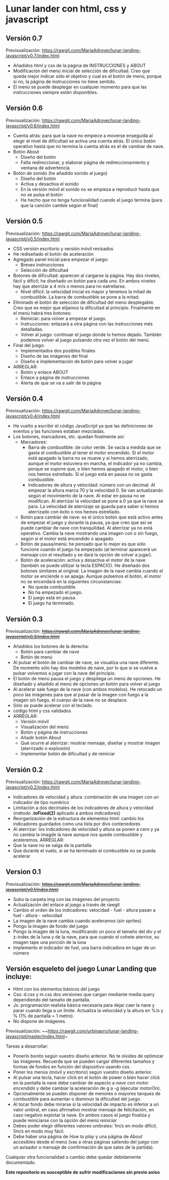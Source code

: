 ﻿# Lunar lander con html, css y javascript

## Versión 0.7

Previsualización: https://rawgit.com/MariaAdrover/lunar-landing-javascript/v0.7/index.html
* Añadidos html y css de la página de INSTRUCCIONES y ABOUT
* Modificación del menú inicial de selección de dificultad. Creo que queda mejor indicar sólo el objetivo y cual es el botón de menú, porque si no, la página de instrucciones no tiene sentido.
* El menú se puede desplegar en cualquier momento para que las instrucciones siempre estén disponibles. 
 
 ## Versión 0.6

Previsualización: https://rawgit.com/MariaAdrover/lunar-landing-javascript/v0.6/index.html

* Cuenta atrás: para que la nave no empiece a moverse enseguida al elegir el nivel de dificultad se activa una cuenta atrás.
El único botón operativo hasta que no termina la cuenta atrás es el de cambiar de nave.
* Botón About
  * Diseño del botón
  * Falta redireccionar, y elaborar página de redireccionamiento y ventana de advertencia
* Botón de sonido (he añadido sonido al juego)
  * Diseño del botón
  * Activa y desactiva el sonido
  * En la versión móvil el sonido no se empieza a reproducir hasta que no se pulsa el botón
  * He hecho que no tenga funcionalidad cuando el juego termina (para que la canción cambie según el final)


## Versión 0.5

Previsualización: https://rawgit.com/MariaAdrover/lunar-landing-javascript/v0.5/index.html

* CSS versión escritorio y versión móvil revisados
* He rediseñado el botón de aceleración 
* Agregado panel inicial para empezar el juego:
  * Breves instrucciones
  * Selección de dificultad
* Botones de dificultad: aparecen al cargarse la página. Hay dos niveles, fácil y difícil; he diseñado un botón para cada uno.
En ambos niveles hay que aterrizar a 4 m/s o menos para no eatrellarse.
  * Nivel difícil: la velocidad inicial es mayor y tenemos la mitad de combustible. La barra de combustible se pone a la mitad.
* Eliminado el botón de selección de dificultad del menú desplegable. Creo que es mejor que elijamos la dificultad al principio.
Finalmente en el menú habrá tres botones:
  * Reiniciar: para volver a empezar el juego.
  * Instrucciones: enlazará a otra página con las instrucciones més detalladas.
  * Volver al juego: continuar el juego donde lo hemos dejado. También podemos volver al juego pulsando otra vez el botón del menú.
* Final del juego:
  * Implementados dos posibles finales
  * Diseño de las imágenes del final
  * Diseño e implementación de botón para volver a jugar
* ARREGLAR:
  * Botón y enlace ABOUT
  * Enlace a página de instrucciones
  * Alerta de que se va a salir de la página

## Versión 0.4

Previsualización: https://rawgit.com/MariaAdrover/lunar-landing-javascript/v0.4/index.html

* He vuelto a escribir el código JavaScript ya que las definiciones de eventos y las funciones estaban mezcladas.
* Los botones, marcadores, etc. quedan finalmente así:
  * Marcadores:
    * Barra de combustible: de color verde. Se vacía a medida que se gasta el combustible al tener el motor encendido. Si el 
    motor está apagado la barra no se mueve y si hemos aterrizado, aunque el motor estuviera en marcha, el indicador ya no cambia, porque se supone que, o bien hemos apagado el motor, o bien nos hemos estrellado. Si el juego está en pausa no se gasta combustible.
    * Indicadores de altura y velocidad: número con un decimal. Al empezar la altura marca 70 y la velocidad 0. Se van actualizando según el movimiento de la nave. Al estar en pausa no se modifican. Al aterrizar la velocidad se pone a 0 ya que la nave se para. La velocidad de aterrizaje se guarda para saber si hemos aterrizado con éxito o nos hemos estrellado.
  * Botón para cambiar de nave: es el único botón que está activo antes de empezar el juego y durante la pausa, ya que creo que así se puede cambiar de nave con tranquilidad. Al aterrizar ya no está operativo. Cambia la nave mostrando una imagen con o sin fuego, según si el motor está encendido o apagado.
  * Botón de pausa/menú: he pensado que lo mejor es que sólo funcione cuando el juego ha empezado (al terminar aparecerá un mensaje con el resultado y se dará la opción de volver a jugar). 
  * Botón de aceleración: activa y desactiva el motor de la nave (también se puede utilizar la tecla ESPACIO). He diseñado dos botones similares al original. La imagen de la nave cambia cuando el motor se enciende o se apaga. Aunque pulsemos el botón, el motor no se encendará en la siguientes circunstancias:
    * No queda combustible.
    * No ha empezado el juego.
    * El juego está en pausa.
    * El juego ha terminado.
    

## Versión 0.3

Previsualización: ~~https://rawgit.com/MariaAdrover/lunar-landing-javascript/v0.3/index.html~~

* Añadidos los botones de la derecha:
  * Botón para cambiar de nave
  * Botón de menú
* Al pulsar el botón de cambiar de nave, se visualiza una nave diferente. De momento sólo hay dos modelos de nave, por lo 
que si se vuelve a pulsar volvemos a jugar con la nave del principio.
* El botón de menú pausa el juego y despliega un menú de opciones. He diseñado y añadido al menú de opciones un botón para volver al juego
* Al acelerar sale fuego de la nave (con ambos modelos). He retocado un poco las imágenes para que al pasar de la imagen con fuego
a la imagen sin fuego, el cuerpo de la nave no se desplace. 
* Sólo se puede acelerar con el teclado.
* código html y css validados
* ARREGLAR:
  * Versión móvil
  * Visualización del menú
  * Botón y página de instrucciones 
  * Añadir botón About
  * Qué ocurre al aterrizar: mostrar mensaje, diseñar y mostrar imagen (aterrizado o explosión)
  * Implementar botón de dificultad y de reiniciar

## Versión 0.2

Previsualización: https://rawgit.com/MariaAdrover/lunar-landing-javascript/v0.2/index.html

* Indicadores de velocidad y altura :combinación de una imagen con un indicador de tipo numérico
* Limitación a dos decimales de los indicadores de altura y velocidad (método **.toFixed(2)** aplicado a ambos indicadores)
* Reorganización de la estructura de elementos html: cambio los indicadores guardados como una lista por divs contenedores
* Al aterrizar: los indicadores de velocidad y altura se ponen a cero y ya no cambia la imagde la nave aunque nos quede combustible 
y aceleremos.
ARREGLAR:
* Que la nave no se salga de la pantalla
* Que durante el vuelo, si se ha terminado el combustible no se pueda acelerar


## Version 0.1

Previsualización: ~~https://rawgit.com/MariaAdrover/lunar-landing-javascript/v0.1/index.html~~

* Subo la carpeta img con las imágenes del proyecto
* Actualización del enlace al juego a través de rawgit
* Cambio el orden de los indicadores:
velocidad - fuel - altura  pasan a fuel - altura - velocidad
* La imagen de la nave cambia cuando aceleramos (sin sprites)
* Pongo la imagen de fondo del juego
* Pongo la imagen de la luna, modificando un poco el tamaño del div y el z-index de la luna y de la nave, 
para que cuando el cohete aterrice, su imagen tape una porción de la luna 
* Implemento el indicador de fuel, una barra indicadora en lugar de un número

## Versión esqueleto del juego Lunar Landing que incluye:

* Html con los elementos básicos del juego
* Css: d.css y m.css dos versiones que cargan mediante media query dependiendo del tamaño de pantalla.
* Js: programación realista básica necesaria para dejar caer la nave y parar cuando llega a un límite. Actualiza la velocidad y la altura en %/s y % (1% de pantalla = 1 metro).
* No dispone de imágenes.

Previsualización: ~~https://rawgit.com/urbinapro/lunar-landing-javascript/master/index.html~

Tareas a desarrollar:
* Ponerlo bonito según vuestro diseño anterior. No te olvides de optimizar las imágenes. Recuerda que se pueden cargar diferentes tamaños y formas de fondos en función del dispositivo usando css.
* Poner los menús (móvil y escritorio) según vuestro diseño anterior.
* Al pulsar una tecla, hacer click en el botón de power o bien hacer click en la pantalla la nave debe cambiar de aspecto a *nave con motor encendido* y debe cambiar la aceleración de g a -g (ejecutar motorOn).
* Opcionalmente se pueden disponer de menores o mayores tanques de combustible para aumentar o disminuir la dificultad del juego.
* Al tocar fondo debe mirarse si la velocidad de impacto es inferior a un valor umbral, en caso afirmativo mostrar mensaje de felicitación, en caso negativo explotar la nave. En ambos casos el juego finaliza y puede reiniciarse con la opción del menú *reiniciar*
* Debes poder elegir diferentes valores umbrales: 1m/s en modo difícil, 5m/s en modo muy fácil.
* Debe haber una página de *How to play* y una página de *About* accesibles desde el menú (vas a otras páginas saliendo del juego con un avisador o mensaje de comfirmación de que sales de la partida).

Cualquier otra funcionalidad o cambio debe quedar debidamente documentado.

**Este repositorio es susceptible de sufrir modificaciones sin previo aviso**
